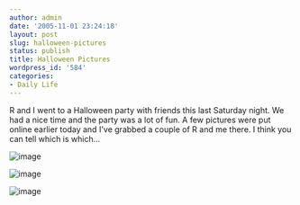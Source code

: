 ```yaml
---
author: admin
date: '2005-11-01 23:24:18'
layout: post
slug: halloween-pictures
status: publish
title: Halloween Pictures
wordpress_id: '584'
categories:
- Daily Life
---
```


R and I went to a Halloween party with friends this last Saturday night.
We had a nice time and the party was a lot of fun. A few pictures were
put online earlier today and I've grabbed a couple of R and me there. I
think you can tell which is which...

![image](http://www.arcanology.com/images/2005-clown-2.jpg)

![image](http://www.arcanology.com/images/2005-clown-1.jpg)

![image](http://www.zhangzhung.net/pics/kalima-halloween-1.jpg)

